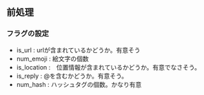 ## 前処理

### フラグの設定
- is_url : urlが含まれているかどうか。有意そう  
- num_emoji : 絵文字の個数
- is_location :　位置情報が含まれているかどうか。有意でなさそう。
- is_reply : @を含むかどうか。有意そう。
- num_hash : ハッシュタグの個数。かなり有意